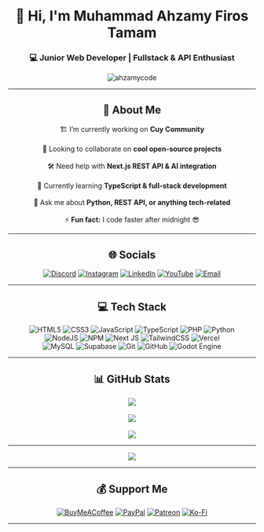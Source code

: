 <h1 align="center">👋 Hi, I'm Muhammad Ahzamy Firos Tamam</h1>
<h3 align="center">💻 Junior Web Developer | Fullstack & API Enthusiast</h3>

<p align="center">
  <img src="https://komarev.com/ghpvc/?username=ahzamycode&label=Profile%20views&color=0e75b6&style=flat" alt="ahzamycode" />
</p>

---

<div align="center">

## 💫 About Me  
🏗️ I’m currently working on **Cuy Community** <br>  
🤝 Looking to collaborate on **cool open-source projects**<br>  
🛠️ Need help with **Next.js REST API & AI integration**<br>  
🌱 Currently learning **TypeScript & full-stack development**<br>  
💬 Ask me about **Python, REST API, or anything tech-related**<br>  
⚡ **Fun fact:** I code faster after midnight 😎  

---

## 🌐 Socials  
[![Discord](https://img.shields.io/badge/Discord-%237289DA.svg?logo=discord&logoColor=white)](https://discord.gg/hNdATwSjn)
[![Instagram](https://img.shields.io/badge/Instagram-%23E4405F.svg?logo=Instagram&logoColor=white)](https://instagram.com/ahzamy11)
[![LinkedIn](https://img.shields.io/badge/LinkedIn-%230077B5.svg?logo=linkedin&logoColor=white)](https://linkedin.com/in/muhammad-ahzamy-firos-tamam)
[![YouTube](https://img.shields.io/badge/YouTube-%23FF0000.svg?logo=YouTube&logoColor=white)](https://youtube.com/@codewithahzamy)
[![Email](https://img.shields.io/badge/Email-D14836?logo=gmail&logoColor=white)](mailto:ahzamycode@gmail.com)

---

## 💻 Tech Stack  
![HTML5](https://img.shields.io/badge/html5-%23E34F26.svg?style=for-the-badge&logo=html5&logoColor=white)
![CSS3](https://img.shields.io/badge/css3-%231572B6.svg?style=for-the-badge&logo=css3&logoColor=white)
![JavaScript](https://img.shields.io/badge/javascript-%23323330.svg?style=for-the-badge&logo=javascript&logoColor=%23F7DF1E)
![TypeScript](https://img.shields.io/badge/typescript-%23007ACC.svg?style=for-the-badge&logo=typescript&logoColor=white)
![PHP](https://img.shields.io/badge/php-%23777BB4.svg?style=for-the-badge&logo=php&logoColor=white)
![Python](https://img.shields.io/badge/python-3670A0?style=for-the-badge&logo=python&logoColor=ffdd54)<br>
![NodeJS](https://img.shields.io/badge/node.js-6DA55F?style=for-the-badge&logo=node.js&logoColor=white)
![NPM](https://img.shields.io/badge/NPM-%23CB3837.svg?style=for-the-badge&logo=npm&logoColor=white)
![Next JS](https://img.shields.io/badge/Next-black?style=for-the-badge&logo=next.js&logoColor=white)
![TailwindCSS](https://img.shields.io/badge/tailwindcss-%2338B2AC.svg?style=for-the-badge&logo=tailwind-css&logoColor=white)
![Vercel](https://img.shields.io/badge/vercel-%23000000.svg?style=for-the-badge&logo=vercel&logoColor=white)<br>
![MySQL](https://img.shields.io/badge/mysql-4479A1.svg?style=for-the-badge&logo=mysql&logoColor=white)
![Supabase](https://img.shields.io/badge/Supabase-3ECF8E?style=for-the-badge&logo=supabase&logoColor=white)
![Git](https://img.shields.io/badge/git-%23F05033.svg?style=for-the-badge&logo=git&logoColor=white)
![GitHub](https://img.shields.io/badge/github-%23121011.svg?style=for-the-badge&logo=github&logoColor=white)
![Godot Engine](https://img.shields.io/badge/GODOT-%23FFFFFF.svg?style=for-the-badge&logo=godot-engine)

---

## 📊 GitHub Stats  
![](https://github-readme-stats.vercel.app/api?username=AhzamyCode&theme=dark&hide_border=true&include_all_commits=true&count_private=true)<br>  
![](https://nirzak-streak-stats.vercel.app/?user=AhzamyCode&theme=dark&hide_border=true)<br>  
![](https://github-readme-stats.vercel.app/api/top-langs/?username=AhzamyCode&theme=dark&hide_border=true&include_all_commits=true&count_private=true&layout=compact)

---

[![](https://visitcount.itsvg.in/api?id=AhzamyCode&icon=0&color=0)](https://visitcount.itsvg.in)

---

## 💰 Support Me  
[![BuyMeACoffee](https://img.shields.io/badge/Buy%20Me%20a%20Coffee-ffdd00?style=for-the-badge&logo=buy-me-a-coffee&logoColor=black)](https://buymeacoffee.com/ahzamycode)
[![PayPal](https://img.shields.io/badge/PayPal-00457C?style=for-the-badge&logo=paypal&logoColor=white)](https://paypal.me/udin)
[![Patreon](https://img.shields.io/badge/Patreon-F96854?style=for-the-badge&logo=patreon&logoColor=white)](https://patreon.com/meuki)
[![Ko-Fi](https://img.shields.io/badge/Ko--fi-F16061?style=for-the-badge&logo=ko-fi&logoColor=white)](https://ko-fi.com/jeblogs)

---

<!-- Proudly created with GPRM ( https://gprm.itsvg.in ) -->

</div>

